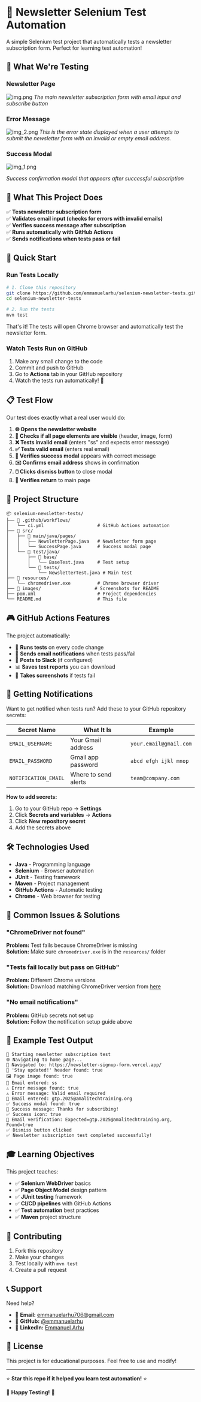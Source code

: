 # 🧪 Newsletter Selenium Test Automation

A simple Selenium test project that automatically tests a newsletter subscription form. Perfect for learning test automation!

## 📸 What We're Testing

### Newsletter Page
![img.png](Newsletter%20Page.png)
*The main newsletter subscription form with email input and subscribe button*

### Error Message
![img_2.png](Success%20Modal.png)
*This is the error state displayed when a user attempts to submit the newsletter form with an invalid or empty email address.*

### Success Modal
![img_1.png](Success%20Modal.png)

*Success confirmation modal that appears after successful subscription*

## 🎯 What This Project Does

✅ **Tests newsletter subscription form**  
✅ **Validates email input (checks for errors with invalid emails)**  
✅ **Verifies success message after subscription**  
✅ **Runs automatically with GitHub Actions**  
✅ **Sends notifications when tests pass or fail**

## 🚀 Quick Start

### Run Tests Locally
```bash
# 1. Clone this repository
git clone https://github.com/emmanuelarhu/selenium-newsletter-tests.git
cd selenium-newsletter-tests

# 2. Run the tests
mvn test
```

That's it! The tests will open Chrome browser and automatically test the newsletter form.

### Watch Tests Run on GitHub
1. Make any small change to the code
2. Commit and push to GitHub
3. Go to **Actions** tab in your GitHub repository
4. Watch the tests run automatically! 🎉

## 📋 Test Flow

Our test does exactly what a real user would do:

1. **🌐 Opens the newsletter website**
2. **👀 Checks if all page elements are visible** (header, image, form)
3. **❌ Tests invalid email** (enters "ss" and expects error message)
4. **✅ Tests valid email** (enters real email)
5. **🎉 Verifies success modal** appears with correct message
6. **✉️ Confirms email address** shows in confirmation
7. **🖱️ Clicks dismiss button** to close modal
8. **🔄 Verifies return** to main page

## 📁 Project Structure

```
📦 selenium-newsletter-tests/
├── 📁 .github/workflows/
│   └── ci.yml                    # GitHub Actions automation
├── 📁 src/
│   ├── 📁 main/java/pages/
│   │   ├── NewsletterPage.java   # Newsletter form page
│   │   └── SuccessPage.java      # Success modal page
│   └── 📁 test/java/
│       ├── 📁 base/
│       │   └── BaseTest.java     # Test setup
│       └── 📁 tests/
│           └── NewsletterTest.java # Main test
├── 📁 resources/
│   └── chromedriver.exe          # Chrome browser driver
├── 📁 images/                    # Screenshots for README
├── pom.xml                       # Project dependencies
└── README.md                     # This file
```

## 🎮 GitHub Actions Features

The project automatically:
- 🔄 **Runs tests** on every code change
- 📧 **Sends email notifications** when tests pass/fail
- 📱 **Posts to Slack** (if configured)
- 📊 **Saves test reports** you can download
- 📸 **Takes screenshots** if tests fail

## 📧 Getting Notifications

Want to get notified when tests run? Add these to your GitHub repository secrets:

| Secret Name | What It Is | Example |
|-------------|------------|---------|
| `EMAIL_USERNAME` | Your Gmail address | `your.email@gmail.com` |
| `EMAIL_PASSWORD` | Gmail app password | `abcd efgh ijkl mnop` |
| `NOTIFICATION_EMAIL` | Where to send alerts | `team@company.com` |

**How to add secrets:**
1. Go to your GitHub repo → **Settings**
2. Click **Secrets and variables** → **Actions**
3. Click **New repository secret**
4. Add the secrets above

## 🛠️ Technologies Used

- **Java** - Programming language
- **Selenium** - Browser automation
- **JUnit** - Testing framework
- **Maven** - Project management
- **GitHub Actions** - Automatic testing
- **Chrome** - Web browser for testing

## 🐛 Common Issues & Solutions

### "ChromeDriver not found"
**Problem:** Test fails because ChromeDriver is missing  
**Solution:** Make sure `chromedriver.exe` is in the `resources/` folder

### "Tests fail locally but pass on GitHub"
**Problem:** Different Chrome versions  
**Solution:** Download matching ChromeDriver version from [here](https://chromedriver.chromium.org/)

### "No email notifications"
**Problem:** GitHub secrets not set up  
**Solution:** Follow the notification setup guide above

## 👀 Example Test Output

```
🚀 Starting newsletter subscription test
🌐 Navigating to home page...
📍 Navigated to: https://newsletter-signup-form.vercel.app/
📄 'Stay updated!' header found: true
🖼️ Page image found: true
📧 Email entered: ss
⚠️ Error message found: true
⚠️ Error message: Valid email required
📧 Email entered: gtp.2025@amalitechtraining.org
✅ Success modal found: true
📄 Success message: Thanks for subscribing!
✅ Success icon: true
📧 Email verification: Expected=gtp.2025@amalitechtraining.org, Found=true
✅ Dismiss button clicked
✅ Newsletter subscription test completed successfully!
```

## 🎓 Learning Objectives

This project teaches:
- ✅ **Selenium WebDriver** basics
- ✅ **Page Object Model** design pattern
- ✅ **JUnit testing** framework
- ✅ **CI/CD pipelines** with GitHub Actions
- ✅ **Test automation** best practices
- ✅ **Maven** project structure

## 🤝 Contributing

1. Fork this repository
2. Make your changes
3. Test locally with `mvn test`
4. Create a pull request

## 📞 Support

Need help?
- 📧 **Email:** emmanuelarhu706@gmail.com
- 🐙 **GitHub:** [@emmanuelarhu](https://github.com/emmanuelarhu)
- 💼 **LinkedIn:** [Emmanuel Arhu](https://www.linkedin.com/in/emmanuelarhu)

## 📄 License

This project is for educational purposes. Feel free to use and modify!

---

⭐ **Star this repo if it helped you learn test automation!** ⭐

🎯 **Happy Testing!** 🎯